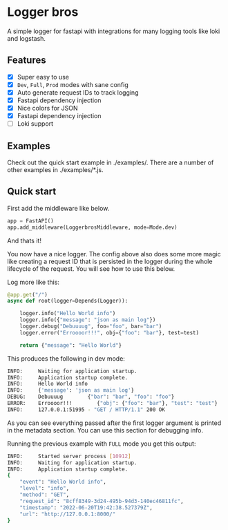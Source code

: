 # Logger bros

A simple logger for fastapi with integrations for many logging tools like loki and logstash.

## Features

- [x] Super easy to use
- [x] `Dev`, `Full`, `Prod` modes with sane config
- [x] Auto generate request IDs to track logging
- [x] Fastapi dependency injection
- [x] Nice colors for JSON
- [x] Fastapi dependency injection
- [ ] Loki support

## Examples

Check out the quick start example in ./examples/. There are a number of other examples in ./examples/\*.js.

## Quick start

First add the middleware like below.

```python
app = FastAPI()
app.add_middleware(LoggerbrosMiddleware, mode=Mode.dev)

```

And thats it!

You now have a nice logger. The config above also does some more magic like creating a request ID that is persisted in the logger during the whole lifecycle of the request. You will see how to use this below.

Log more like this:

```python
@app.get("/")
async def root(logger=Depends(Logger)):

    logger.info("Hello World info")
    logger.info({"message": "json as main log"})
    logger.debug("Debuuuug", foo="foo", bar="bar")
    logger.error("Erroooor!!!", obj={"foo": "bar"}, test=test)

    return {"message": "Hello World"}


```

This produces the following in dev mode:

```bash
INFO:     Waiting for application startup.
INFO:     Application startup complete.
INFO:     Hello World info
INFO:     {'message': 'json as main log'}
DEBUG:    Debuuuug        {"bar": "bar", "foo": "foo"}
ERROR:    Erroooor!!!        {"obj": {"foo": "bar"}, "test": "test"}
INFO:     127.0.0.1:51995 - "GET / HTTP/1.1" 200 OK
```

As you can see everything passed after the first logger argument is printed in the metadata section. You can use this section for debugging info.

Running the previous example with `FULL` mode you get this output:

```bash
INFO:     Started server process [10912]
INFO:     Waiting for application startup.
INFO:     Application startup complete.
{
    "event": "Hello World info",
    "level": "info",
    "method": "GET",
    "request_id": "8cff8349-3d24-495b-94d3-140ec46811fc",
    "timestamp": "2022-06-20T19:42:38.527379Z",
    "url": "http://127.0.0.1:8000/"
}
```
